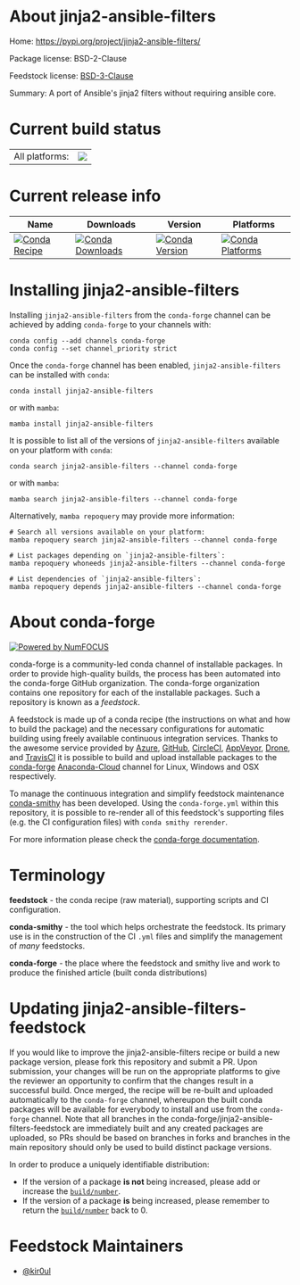 About jinja2-ansible-filters
============================

Home: https://pypi.org/project/jinja2-ansible-filters/

Package license: BSD-2-Clause

Feedstock license: [BSD-3-Clause](https://github.com/conda-forge/jinja2-ansible-filters-feedstock/blob/main/LICENSE.txt)

Summary: A port of Ansible's jinja2 filters without requiring ansible core.

Current build status
====================


<table><tr><td>All platforms:</td>
    <td>
      <a href="https://dev.azure.com/conda-forge/feedstock-builds/_build/latest?definitionId=16610&branchName=main">
        <img src="https://dev.azure.com/conda-forge/feedstock-builds/_apis/build/status/jinja2-ansible-filters-feedstock?branchName=main">
      </a>
    </td>
  </tr>
</table>

Current release info
====================

| Name | Downloads | Version | Platforms |
| --- | --- | --- | --- |
| [![Conda Recipe](https://img.shields.io/badge/recipe-jinja2--ansible--filters-green.svg)](https://anaconda.org/conda-forge/jinja2-ansible-filters) | [![Conda Downloads](https://img.shields.io/conda/dn/conda-forge/jinja2-ansible-filters.svg)](https://anaconda.org/conda-forge/jinja2-ansible-filters) | [![Conda Version](https://img.shields.io/conda/vn/conda-forge/jinja2-ansible-filters.svg)](https://anaconda.org/conda-forge/jinja2-ansible-filters) | [![Conda Platforms](https://img.shields.io/conda/pn/conda-forge/jinja2-ansible-filters.svg)](https://anaconda.org/conda-forge/jinja2-ansible-filters) |

Installing jinja2-ansible-filters
=================================

Installing `jinja2-ansible-filters` from the `conda-forge` channel can be achieved by adding `conda-forge` to your channels with:

```
conda config --add channels conda-forge
conda config --set channel_priority strict
```

Once the `conda-forge` channel has been enabled, `jinja2-ansible-filters` can be installed with `conda`:

```
conda install jinja2-ansible-filters
```

or with `mamba`:

```
mamba install jinja2-ansible-filters
```

It is possible to list all of the versions of `jinja2-ansible-filters` available on your platform with `conda`:

```
conda search jinja2-ansible-filters --channel conda-forge
```

or with `mamba`:

```
mamba search jinja2-ansible-filters --channel conda-forge
```

Alternatively, `mamba repoquery` may provide more information:

```
# Search all versions available on your platform:
mamba repoquery search jinja2-ansible-filters --channel conda-forge

# List packages depending on `jinja2-ansible-filters`:
mamba repoquery whoneeds jinja2-ansible-filters --channel conda-forge

# List dependencies of `jinja2-ansible-filters`:
mamba repoquery depends jinja2-ansible-filters --channel conda-forge
```


About conda-forge
=================

[![Powered by
NumFOCUS](https://img.shields.io/badge/powered%20by-NumFOCUS-orange.svg?style=flat&colorA=E1523D&colorB=007D8A)](https://numfocus.org)

conda-forge is a community-led conda channel of installable packages.
In order to provide high-quality builds, the process has been automated into the
conda-forge GitHub organization. The conda-forge organization contains one repository
for each of the installable packages. Such a repository is known as a *feedstock*.

A feedstock is made up of a conda recipe (the instructions on what and how to build
the package) and the necessary configurations for automatic building using freely
available continuous integration services. Thanks to the awesome service provided by
[Azure](https://azure.microsoft.com/en-us/services/devops/), [GitHub](https://github.com/),
[CircleCI](https://circleci.com/), [AppVeyor](https://www.appveyor.com/),
[Drone](https://cloud.drone.io/welcome), and [TravisCI](https://travis-ci.com/)
it is possible to build and upload installable packages to the
[conda-forge](https://anaconda.org/conda-forge) [Anaconda-Cloud](https://anaconda.org/)
channel for Linux, Windows and OSX respectively.

To manage the continuous integration and simplify feedstock maintenance
[conda-smithy](https://github.com/conda-forge/conda-smithy) has been developed.
Using the ``conda-forge.yml`` within this repository, it is possible to re-render all of
this feedstock's supporting files (e.g. the CI configuration files) with ``conda smithy rerender``.

For more information please check the [conda-forge documentation](https://conda-forge.org/docs/).

Terminology
===========

**feedstock** - the conda recipe (raw material), supporting scripts and CI configuration.

**conda-smithy** - the tool which helps orchestrate the feedstock.
                   Its primary use is in the construction of the CI ``.yml`` files
                   and simplify the management of *many* feedstocks.

**conda-forge** - the place where the feedstock and smithy live and work to
                  produce the finished article (built conda distributions)


Updating jinja2-ansible-filters-feedstock
=========================================

If you would like to improve the jinja2-ansible-filters recipe or build a new
package version, please fork this repository and submit a PR. Upon submission,
your changes will be run on the appropriate platforms to give the reviewer an
opportunity to confirm that the changes result in a successful build. Once
merged, the recipe will be re-built and uploaded automatically to the
`conda-forge` channel, whereupon the built conda packages will be available for
everybody to install and use from the `conda-forge` channel.
Note that all branches in the conda-forge/jinja2-ansible-filters-feedstock are
immediately built and any created packages are uploaded, so PRs should be based
on branches in forks and branches in the main repository should only be used to
build distinct package versions.

In order to produce a uniquely identifiable distribution:
 * If the version of a package **is not** being increased, please add or increase
   the [``build/number``](https://docs.conda.io/projects/conda-build/en/latest/resources/define-metadata.html#build-number-and-string).
 * If the version of a package **is** being increased, please remember to return
   the [``build/number``](https://docs.conda.io/projects/conda-build/en/latest/resources/define-metadata.html#build-number-and-string)
   back to 0.

Feedstock Maintainers
=====================

* [@kir0ul](https://github.com/kir0ul/)

